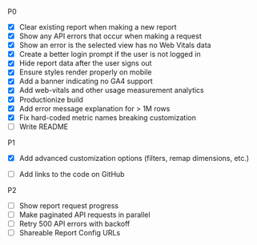 P0

- [x] Clear existing report when making a new report
- [x] Show any API errors that occur when making a request
- [x] Show an error is the selected view has no Web Vitals data
- [x] Create a better login prompt if the user is not logged in
- [x] Hide report data after the user signs out
- [x] Ensure styles render properly on mobile
- [x] Add a banner indicating no GA4 support
- [x] Add web-vitals and other usage measurement analytics
- [x] Productionize build
- [x] Add error message explanation for > 1M rows
- [x] Fix hard-coded metric names breaking customization
- [ ] Write README

P1

- [x] Add advanced customization options (filters, remap dimensions, etc.)

- [ ] Add links to the code on GitHub

P2

- [ ] Show report request progress
- [ ] Make paginated API requests in parallel
- [ ] Retry 500 API errors with backoff
- [ ] Shareable Report Config URLs
